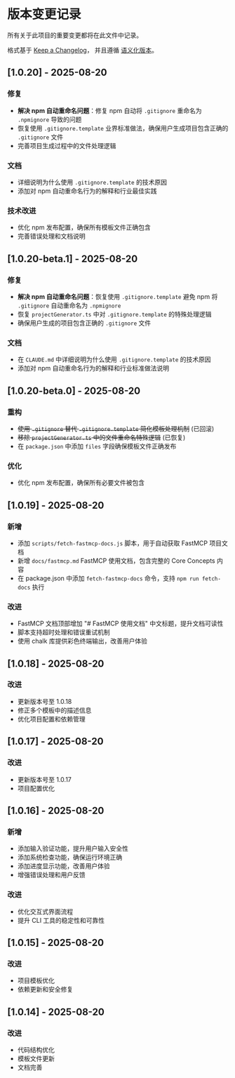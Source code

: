 # 版本变更记录

所有关于此项目的重要变更都将在此文件中记录。

格式基于 [Keep a Changelog](https://keepachangelog.com/zh-CN/1.0.0/)，
并且遵循 [语义化版本](https://semver.org/lang/zh-CN/)。

## [1.0.20] - 2025-08-20

### 修复
- **解决 npm 自动重命名问题**：修复 npm 自动将 `.gitignore` 重命名为 `.npmignore` 导致的问题
- 恢复使用 `.gitignore.template` 业界标准做法，确保用户生成项目包含正确的 `.gitignore` 文件
- 完善项目生成过程中的文件处理逻辑

### 文档  
- 详细说明为什么使用 `.gitignore.template` 的技术原因
- 添加对 npm 自动重命名行为的解释和行业最佳实践

### 技术改进
- 优化 npm 发布配置，确保所有模板文件正确包含
- 完善错误处理和文档说明

## [1.0.20-beta.1] - 2025-08-20

### 修复
- **解决 npm 自动重命名问题**：恢复使用 `.gitignore.template` 避免 npm 将 `.gitignore` 自动重命名为 `.npmignore`
- 恢复 `projectGenerator.ts` 中对 `.gitignore.template` 的特殊处理逻辑
- 确保用户生成的项目包含正确的 `.gitignore` 文件

### 文档
- 在 `CLAUDE.md` 中详细说明为什么使用 `.gitignore.template` 的技术原因
- 添加对 npm 自动重命名行为的解释和行业标准做法说明

## [1.0.20-beta.0] - 2025-08-20

### 重构
- ~~使用 `.gitignore` 替代 `.gitignore.template` 简化模板处理机制~~ (已回滚)
- ~~移除 `projectGenerator.ts` 中的文件重命名特殊逻辑~~ (已恢复)
- 在 `package.json` 中添加 `files` 字段确保模板文件正确发布

### 优化
- 优化 npm 发布配置，确保所有必要文件被包含

## [1.0.19] - 2025-08-20

### 新增
- 添加 `scripts/fetch-fastmcp-docs.js` 脚本，用于自动获取 FastMCP 项目文档
- 新增 `docs/fastmcp.md` FastMCP 使用文档，包含完整的 Core Concepts 内容
- 在 package.json 中添加 `fetch-fastmcp-docs` 命令，支持 `npm run fetch-docs` 执行

### 改进
- FastMCP 文档顶部增加 "# FastMCP 使用文档" 中文标题，提升文档可读性
- 脚本支持超时处理和错误重试机制
- 使用 chalk 库提供彩色终端输出，改善用户体验

## [1.0.18] - 2025-08-20

### 改进
- 更新版本号至 1.0.18
- 修正多个模板中的描述信息
- 优化项目配置和依赖管理

## [1.0.17] - 2025-08-20

### 改进
- 更新版本号至 1.0.17
- 项目配置优化

## [1.0.16] - 2025-08-20

### 新增
- 添加输入验证功能，提升用户输入安全性
- 添加系统检查功能，确保运行环境正确
- 添加进度显示功能，改善用户体验
- 增强错误处理和用户反馈

### 改进
- 优化交互式界面流程
- 提升 CLI 工具的稳定性和可靠性

## [1.0.15] - 2025-08-20

### 改进
- 项目模板优化
- 依赖更新和安全修复

## [1.0.14] - 2025-08-20

### 改进  
- 代码结构优化
- 模板文件更新
- 文档完善